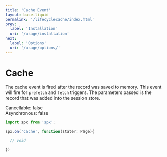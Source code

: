 ```yaml
---
title: 'Cache Event'
layout: base.liquid
permalink: '/lifecyclecache/index.html'
prev:
  label: 'Installation'
  uri: '/usage/installation'
next:
  label: 'Options'
  uri: '/usage/options/'
---
```


# Cache

The cache event is fired after the record was saved to memory. This event will fire for `prefetch` and `fetch` triggers. The parameters passed is the record that was added into the session store.

<span class="fc-gray">Cancellable</span>: <span class="ff-code fs-md fc-cyan">false</span><br>
<span class="fc-gray">Asynchronous</span>: <span class="ff-code fs-md fc-cyan">false</span>

<!-- prettier-ignore -->
```js
import spx from 'spx';

spx.on('cache', function(state?: Page){

  // void

})
```
